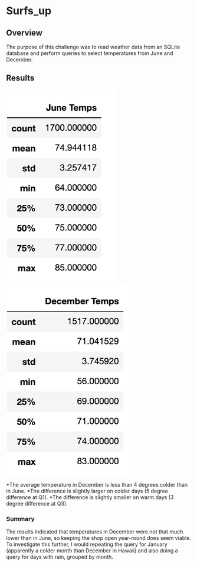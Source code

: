 # Surfs_up

## Overview

The purpose of this challenge was to read weather data from an SQLite database and perform queries to select temperatures from June and December.

## Results

![June temperature summary](Resources/june.png)![December temperature summary](Resources/december.png)

*The average temperature in December is less than 4 degrees colder than in June.
*The difference is slightly larger on colder days (5 degree difference at Q1).
*The difference is slightly smaller on warm days (3 degree difference at Q3).

### Summary

The results indicated that temperatures in December were not that much lower than in June, so keeping the shop open year-round does seem viable. To investigate this further, I would repeating the query for January (apparently a colder month than December in Hawaii) and also doing a query for days with rain, grouped by month.

